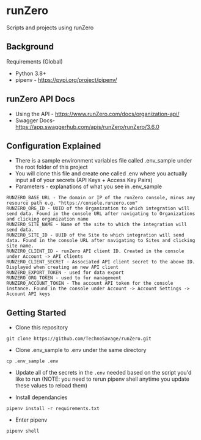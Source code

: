 # runZero
Scripts and projects using runZero

## Background

Requirements (Global)

- Python 3.8+
- pipenv - https://pypi.org/project/pipenv/

## runZero API Docs

- Using the API - https://www.runZero.com/docs/organization-api/
- Swagger Docs- https://app.swaggerhub.com/apis/runZero/runZero/3.6.0

## Configuration Explained

- There is a sample environment variables file called .env_sample under the root folder of this project
- You will clone this file and create one called .env where you actually input all of your secrets (API Keys + Access Key Pairs)
- Parameters - explanations of what you see in .env_sample

```
RUNZERO_BASE_URL - The domain or IP of the runZero console, minus any resource path e.g. "https://console.runzero.com"
RUNZERO_ORG_ID - UUID of the Organization to which integration will send data. Found in the console URL after navigating to Organizations and clicking organization name
RUNZERO_SITE_NAME - Name of the site to which the integration will send data.  
RUNZERO_SITE_ID - UUID of the Site to which integration will send data. Found in the console URL after navigating to Sites and clicking site name.
RUNZERO_CLIENT_ID - runZero API client ID. Created in the console under Account -> API clients
RUNZERO_CLIENT_SECRET - Associated API client secret to the above ID. Displayed when creating an new API client
RUNZERO_EXPORT_TOKEN - used for data export
RUNZERO_ORG_TOKEN - used to for management
RUNZERO_ACCOUNT_TOKEN - The account API token for the console instance. Found in the console under Account -> Account Settings -> Account API keys
```

## Getting Started

- Clone this repository

```
git clone https://github.com/TechnoSavage/runZero.git
```

- Clone .env_sample to .env under the same directory

```
cp .env_sample .env
```

- Update all of the secrets in the `.env` needed based on the script you'd like to run (NOTE: you need to rerun pipenv shell anytime you update these values to reload them)

- Install dependancies

```
pipenv install -r requirements.txt
```

- Enter pipenv

```
pipenv shell
```
